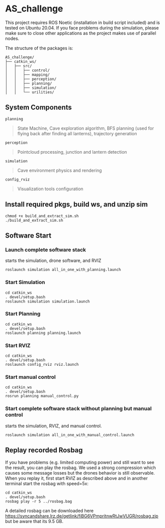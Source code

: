 # AS_challenge


This project requires ROS Noetic (installation in build script included) and is tested on Ubuntu 20.04. 
If you face problems during the simulation, please make sure to close other applications as the project makes use of parallel nodes.

The structure of the packages is:

```
AS_challenge/
├── catkin_ws/
│   ├── src/
│   │   ├── control/
│   │   ├── mapping/
│   │   ├── perception/
│   │   ├── planning/
│   │   ├── simulation/
│   │   └── urilities/          
```

## System Components

`planning`
> State Machine, Cave exploration algorithm, BFS planning (used for flying back after finding all lanterns), trajectory generation

`perception` 
> Pointcloud processing, junction and lantern detection

`simulation`
> Cave environment physics and rendering

`config_rviz`
> Visualization tools configuration


## Install required pkgs, build ws, and unzip sim
```
chmod +x build_and_extract_sim.sh
./build_and_extract_sim.sh
```

## Software Start

### Launch complete software stack
starts the simulation, drone software, and RVIZ
```
roslaunch simulation all_in_one_with_planning.launch
```

### Start Simulation
```
cd catkin_ws
. devel/setup.bash
roslaunch simulation simulation.launch
```

### Start Planning
```
cd catkin_ws
. devel/setup.bash
roslaunch planning planning.launch
```

### Start RVIZ
```
cd catkin_ws
. devel/setup.bash
roslaunch config_rviz rviz.launch
```

### Start manual control
```
cd catkin_ws
. devel/setup.bash
rosrun planning manual_control.py
```

### Start complete software stack without planning but manual control
starts the simulation, RVIZ, and manual control.
```
roslaunch simulation all_in_one_with_manual_control.launch
```

## Replay recorded Rosbag
If you have problems (e.g. limited computing power) and still want to see the result,
you can play the rosbag. We used a strong compression which causes some message losses but the drones behavior is still observable.
When you replay it, first start RVIZ as described above and in another terminal start the rosbag with speed=5x:
```
cd catkin_ws
. devel/setup.bash
rosbag play -r 5 ../rosbag.bag 
```
A detailed rosbag can be downloaded here https://syncandshare.lrz.de/getlink/fiBG6VPmpritnwRtJwVUGR/rosbag.zip 
but be aware that its 9.5 GB.